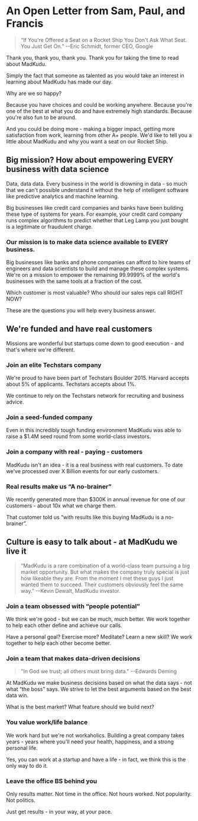 # An Open Letter from Sam, Paul, and Francis

> “If You're Offered a Seat on a Rocket Ship You Don't Ask What Seat. You Just Get On.”
--Eric Schmidt, former CEO, Google

Thank you, thank you, thank you. Thank you for taking the time to read about MadKudu.

Simply the fact that someone as talented as you would take an interest in learning about MadKudu has made our day.


Why are we so happy?

Because you have choices and could be working anywhere. Because you're one of the best at what you do and have extremely high standards. Because you're also fun to be around.

And you could be doing more - making a bigger impact, getting more satisfaction from work, learning from other A+ people. We'd like to tell you a little about MadKudu and why you want a seat on our Rocket Ship.

## Big mission? How about empowering EVERY business with data science

Data, data data. Every business in the world is drowning in data - so much that we can't possible understand it without the help of intelligent software like predictive analytics and machine learning.

Big businesses like credit card companies and banks have been building these type of systems for years. For example, your credit card company runs complex algorithms to predict whether that Leg Lamp you just bought is a legitimate or fraudulent charge.


### Our mission is to make data science available to EVERY business.

Big businesses like banks and phone companies can afford to hire teams of engineers and data scientists to build and manage these complex systems. We're on a mission to empower the remaining 99.9999% of the world's businesses with the same tools at a fraction of the cost.

Which customer is most valuable? Who should our sales reps call RIGHT NOW?

These are the questions you will help every business answer.

## We're funded and have real customers

Missions are wonderful but startups come down to good execution - and that's where we're different.

### Join an elite Techstars company

We're proud to have been part of Techstars Boulder 2015. Harvard accepts about 5% of applicants. Techstars accepts about 1%.

We continue to rely on the Techstars network for recruiting and business advice.

### Join a seed-funded company

Even in this incredibly tough funding environment MadKudu was able to raise a $1.4M seed round from some world-class investors.


### Join a company with real - paying - customers

MadKudu isn't an idea - it is a real business with real customers. To date we've processed over X Billion events for our early customers.

### Real results make us “A no-brainer”
We recently generated more than $300K in annual revenue for one of our customers - about 10x what we charge them.

That customer told us “with results like this buying MadKudu is a no-brainer”.

## Culture is easy to talk about - at MadKudu we live it

> “MadKudu is a rare combination of a world-class team pursuing a big market opportunity. But what makes the company truly special is just how likeable they are. From the moment I met these guys I just wanted them to succeed. Their customers obviously feel the same way.”
--Kevin Dewalt, MadKudu investor.

### Join a team obsessed with “people potential”

We think we're good - but we can be much, much better. We work together to help each other define and achieve our calls.

Have a personal goal? Exercise more? Meditate? Learn a new skill? We work together to help each other become better.

### Join a team that makes data-driven decisions

> "In God we trust; all others must bring data."
--Edwards Deming

At MadKudu we make business decisions based on what the data says - not what “the boss” says. We strive to let the best arguments based on the best data win.

What is the best market? What feature should we build next?

### You value work/life balance

We work hard but we're not workaholics. Building a great company takes years - years where you'll need your health, happiness, and a strong personal life.

Yes, you can work at a startup and have a life - in fact, we think this is the only way to do it.

### Leave the office BS behind you

Only results matter. Not time in the office. Not hours worked. Not popularity. Not politics.

Just get results - in your way, at your pace.

